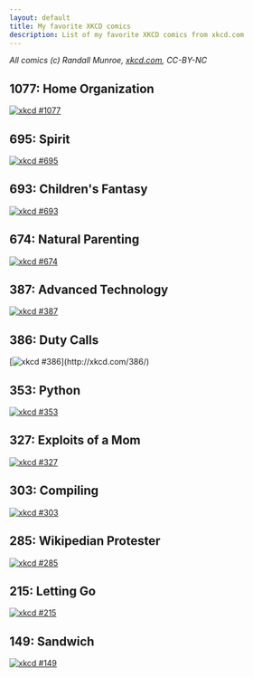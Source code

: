 ```yaml
---
layout: default
title: My favorite XKCD comics
description: List of my favorite XKCD comics from xkcd.com
---
```


*All comics (c) Randall Munroe, [xkcd.com](http://xkcd.com/), CC-BY-NC*

## 1077: Home Organization
[![xkcd #1077](http://imgs.xkcd.com/comics/home_organization.png)](http://xkcd.com/1077)

## 695: Spirit
[![xkcd #695](http://imgs.xkcd.com/comics/spirit.png)](http://xkcd.com/695/)

## 693: Children's Fantasy
[![xkcd #693](http://imgs.xkcd.com/comics/childrens_fantasy.png)](http://xkcd.com/693/)

## 674: Natural Parenting
[![xkcd #674](http://imgs.xkcd.com/comics/natural_parenting.png)](http://xkcd.com/674/)

## 387: Advanced Technology
[![xkcd #387](http://imgs.xkcd.com/comics/advanced_technology.png)](http://xkcd.com/387/)

## 386: Duty Calls
[![xkcd #386](http://imgs.xkcd.com/comics/duty_calls.png_)](http://xkcd.com/386/)

## 353: Python
[![xkcd #353](http://imgs.xkcd.com/comics/python.png)](http://xkcd.com/353/)

## 327: Exploits of a Mom
[![xkcd #327](http://imgs.xkcd.com/comics/exploits_of_a_mom.png)](http://xkcd.com/327/)

## 303: Compiling
[![xkcd #303](http://imgs.xkcd.com/comics/compiling.png)](http://xkcd.com/303/)

## 285: Wikipedian Protester
[![xkcd #285](http://imgs.xkcd.com/comics/wikipedian_protester.png)](http://xkcd.com/285/)

## 215: Letting Go
[![xkcd #215](http://imgs.xkcd.com/comics/letting_go.png)](http://xkcd.com/215/)

## 149: Sandwich
[![xkcd #149](http://imgs.xkcd.com/comics/sandwich.png)](http://xkcd.com/149/)
